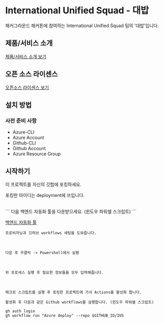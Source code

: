 # International Unified Squad - 대밥

해커그라운드 해커톤에 참여하는 International Unified Squad 팀의 '대밥'입니다.

## 제품/서비스 소개

<!-- 아래 링크는 지우지 마세요 -->
[제품/서비스 소개 보기](TOPIC.md)
<!-- 위 링크는 지우지 마세요 -->

## 오픈 소스 라이센스

<!-- 아래 링크는 지우지 마세요 -->
[오픈소스 라이센스 보기](./LICENSE)
<!-- 위 링크는 지우지 마세요 -->

## 설치 방법

### 사전 준비 사항

* Azure-CLI
* Azure Account
* Github-CLI
* Github Account
* Azure Resource Group

## 시작하기
이 프로젝트를 자신의 깃헙에 포킹하세요.

포킹한 아이디는 deployment에 쓰입니다.

<br>
```
다음 백엔드 자동화 툴을 다운받으세요.  (윈도우 파워쉘 스크립트)
```

[백엔드 자동화 툴](./auto-deploy-project.ps1)

```
프로비저닝과 깃허브 workflows 세팅을 도와줍니다.
```

<br>

```
다운 후 우클릭 -> Powershell에서 실행
```

<br>

```
위 프로세스 실행 후 필요한 정보들을 모두 입력해줍니다.
```

<br>

```
매크로 스크립트를 실행 후 포킹한 프로젝트에 가서 Actions를 활성화 합니다.

활성화 후 다음과 같은 Github workflows를 실행합니다. (윈도우 파워쉘 스크립트)
```

```
gh auth login
gh workflow run "Azure deploy" --repo $GITHUB_ID/IUS
```